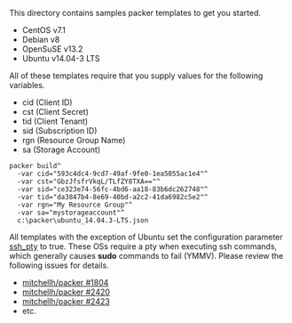 This directory contains samples packer templates to get you started.

* CentOS v7.1
* Debian v8
* OpenSuSE v13.2
* Ubuntu v14.04-3 LTS

All of these templates require that you supply values for the
following variables.

* cid (Client ID)
* cst (Client Secret)
* tid (Client Tenant)
* sid (Subscription ID)
* rgn (Resource Group Name)
* sa  (Storage Account)

```batch
packer build^
  -var cid="593c4dc4-9cd7-49af-9fe0-1ea5055ac1e4"^
  -var cst="GbzJfsfrVkqL/TLfZY8TXA=="^
  -var sid="ce323e74-56fc-4bd6-aa18-83b6dc262748"^
  -var tid="da3847b4-8e69-40bd-a2c2-41da6982c5e2"^
  -var rgn="My Resource Group"^
  -var sa="mystorageaccount"^
  c:\packer\ubuntu_14.04.3-LTS.json
```

All templates with the exception of Ubuntu set the configuration
parameter
[ssh_pty](https://www.packer.io/docs/templates/communicator.html) to
true.  These OSs require a pty when executing ssh commands, which
generally causes **sudo** commands to fail (YMMV).  Please review the
following issues for details.

* [mitchellh/packer #1804](https://github.com/mitchellh/packer/issues/1804)
* [mitchellh/packer #2420](https://github.com/mitchellh/packer/issues/2420)
* [mitchellh/packer #2423](https://github.com/mitchellh/packer/issues/2423)
* etc.

